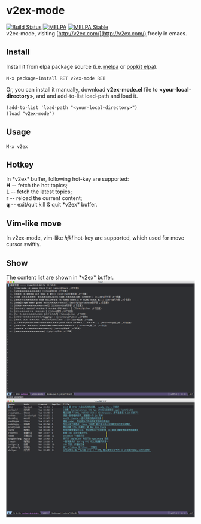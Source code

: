 # v2ex-mode
[![Build Status](https://travis-ci.org/aborn/v2ex-mode.svg?branch=master)](https://travis-ci.org/aborn/v2ex-mode)
[![MELPA](https://melpa.org/packages/v2ex-mode-badge.svg)](https://melpa.org/#/v2ex-mode)
[![MELPA Stable](http://stable.melpa.org/packages/v2ex-mode-badge.svg)](http://stable.melpa.org/#/v2ex-mode)  
v2ex-mode, visiting [http://v2ex.com/](http://v2ex.com/) freely in emacs.

## Install
Install it from elpa package source (i.e. [melpa](https://melpa.org/) or [popkit elpa](https://elpa.popkit.org/)).  
```elisp
M-x package-install RET v2ex-mode RET
```

Or, you can install it manually, download **v2ex-mode.el** file to **\<your-local-directory>**, and
and add-to-list load-path and load it.  
```elisp
(add-to-list 'load-path "<your-local-directory>")
(load "v2ex-mode")
```

## Usage
```elisp
M-x v2ex
```

## Hotkey
In \*v2ex* buffer, following hot-key are supported:  
**H** -- fetch the hot topics;  
**L** -- fetch the latest topics;  
**r** -- reload the current content;  
**q** -- exit/quit kill & quit \*v2ex* buffer.

## Vim-like move
In v2ex-mode, vim-like *hjkl* hot-key are supported, which used for move cursor
swiftly.

## Show
The content list are shown in \*v2ex* buffer.  
![](doc/v2ex.png "v2ex conent list")
![](doc/v2ex2.png "v2ex v0.2 conent list")
